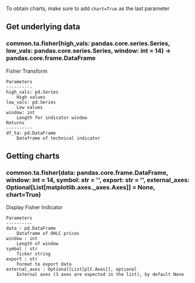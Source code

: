To obtain charts, make sure to add `chart=True` as the last parameter

## Get underlying data 
### common.ta.fisher(high_vals: pandas.core.series.Series, low_vals: pandas.core.series.Series, window: int = 14) -> pandas.core.frame.DataFrame

Fisher Transform

    Parameters
    ----------
    high_vals: pd.Series
        High values
    low_vals: pd.Series
        Low values
    window: int
        Length for indicator window
    Returns
    ----------
    df_ta: pd.DataFrame
        Dataframe of technical indicator

## Getting charts 
### common.ta.fisher(data: pandas.core.frame.DataFrame, window: int = 14, symbol: str = '', export: str = '', external_axes: Optional[List[matplotlib.axes._axes.Axes]] = None, chart=True)

Display Fisher Indicator

    Parameters
    ----------
    data : pd.DataFrame
        Dataframe of OHLC prices
    window : int
        Length of window
    symbol : str
        Ticker string
    export : str
        Format to export data
    external_axes : Optional[List[plt.Axes]], optional
        External axes (3 axes are expected in the list), by default None
